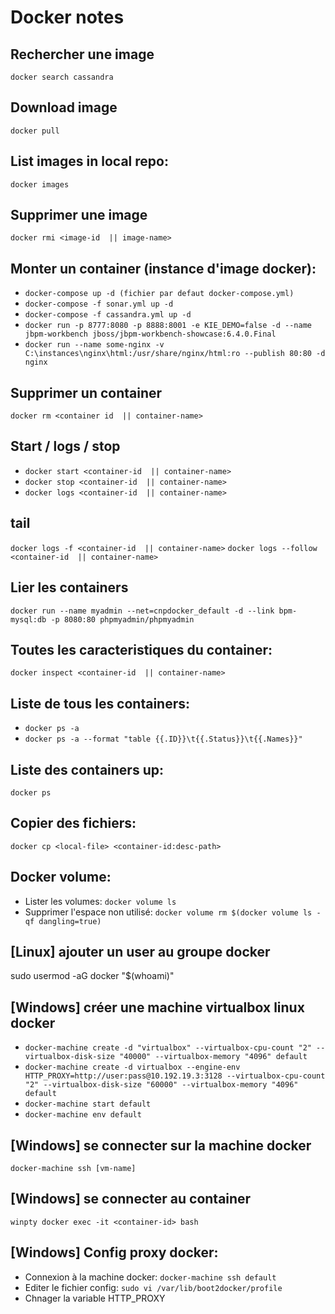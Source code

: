 
# Docker notes
 
## Rechercher une image
`docker search cassandra`
	
## Download image
`docker pull`

## List images in local repo:	
`docker images`
	
## Supprimer une image
`docker rmi <image-id  || image-name>`

## Monter un container (instance d'image docker): 
* `docker-compose up -d (fichier par defaut docker-compose.yml)`
* `docker-compose -f sonar.yml up -d`
* `docker-compose -f cassandra.yml up -d`
* `docker run -p 8777:8080 -p 8888:8001 -e KIE_DEMO=false -d --name jbpm-workbench jboss/jbpm-workbench-showcase:6.4.0.Final`
* `docker run --name some-nginx -v C:\instances\nginx\html:/usr/share/nginx/html:ro --publish 80:80 -d nginx`
	
## Supprimer un container
`docker rm <container id  || container-name>`
	
## Start / logs / stop
* `docker start <container-id  || container-name>`	
* `docker stop <container-id  || container-name>`
* `docker logs <container-id  || container-name>`
	
## tail
`docker logs -f <container-id  || container-name>`
`docker logs --follow <container-id  || container-name>`
	
## Lier les containers
`docker run --name myadmin --net=cnpdocker_default -d --link bpm-mysql:db -p 8080:80 phpmyadmin/phpmyadmin`

## Toutes les caracteristiques du container:
`docker inspect <container-id  || container-name>`
		
## Liste de tous les containers: 
* `docker ps -a`
* `docker ps -a --format "table {{.ID}}\t{{.Status}}\t{{.Names}}"`
	
## Liste des containers up: 
`docker ps`

## Copier des fichiers: 
`docker cp <local-file> <container-id:desc-path>`

## Docker volume:
* Lister les volumes: `docker volume ls`
* Supprimer l'espace non utilisé: `docker volume rm $(docker volume ls -qf dangling=true)` 

## [Linux] ajouter un user au groupe docker
sudo usermod -aG docker "$(whoami)"

## [Windows] créer une machine virtualbox linux docker
* `docker-machine create -d "virtualbox" --virtualbox-cpu-count "2" --virtualbox-disk-size "40000" --virtualbox-memory "4096" default`
* `docker-machine create -d virtualbox --engine-env HTTP_PROXY=http://user:pass@10.192.19.3:3128 --virtualbox-cpu-count "2" --virtualbox-disk-size "60000" --virtualbox-memory "4096" default`
* `docker-machine start default`
* `docker-machine env default`

## [Windows] se connecter sur la machine docker
`docker-machine ssh [vm-name]`
	
## [Windows] se connecter au container
`winpty docker exec -it <container-id> bash`
	
## [Windows] Config proxy docker:
* Connexion à la machine docker: `docker-machine ssh default`
* Editer le fichier config: `sudo vi /var/lib/boot2docker/profile`
* Chnager la variable HTTP_PROXY
